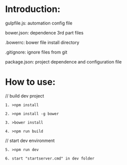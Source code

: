 Introduction:
=============

gulpfile.js: 	automation config file

bower.json: 	dependence 3rd part files

.bowerrc: 		bower file install directory

.gitignore: 	ignore files from git

package.json: 	project dependence and configuration file

How to use:
============

//	build dev project

	1. >npm install

	2. >npm install -g bower

	3. >bower install

	4. >npm run build

//	start dev environment

	5. >npm run dev
	
	6. start "startserver.cmd" in dev folder